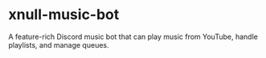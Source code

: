 # xnull-music-bot
A feature-rich Discord music bot that can play music from YouTube, handle playlists, and manage queues.
